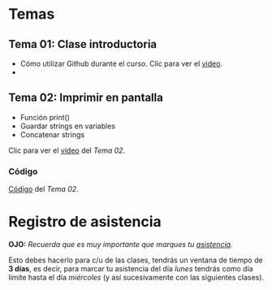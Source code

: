 # Temas
## __Tema 01:__ Clase introductoria

* Cómo utilizar Github durante el curso. Clic para ver el [video]().
* 

## __Tema 02:__ Imprimir en pantalla
* Función print()
* Guardar strings en variables
* Concatenar strings

Clic para ver el [video]() del _Tema 02_.

### Código
[Código](https://github.com/AFIF-UG/Introduccion_a_Python-Curso_Online/blob/main/Clase_01/Codigo_Tema_02.ipynb) del _Tema 02_.


# Registro de asistencia
__OJO:__ _Recuerda que es muy importante que marques tu [asistencia](https://docs.google.com/forms/d/e/1FAIpQLSc0X-u8Od8mcgsq8CZTnDXlQu8FaLSioK5H5LXouzoCjcDP1Q/viewform?usp=sf_link)_.

Esto debes hacerlo para c/u de las clases, tendrás un ventana de tiempo de __3 días__, es decir, para marcar tu asistencia del día _lunes_ tendrás como día límite hasta el día _miércoles_ (y así sucesivamente con las siguientes clases).
